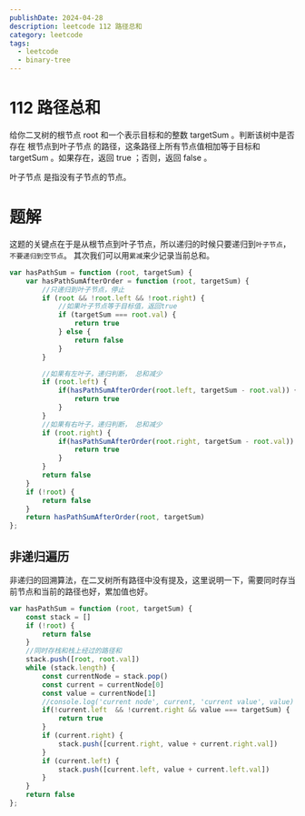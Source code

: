 ```yaml
---
publishDate: 2024-04-28
description: leetcode 112 路径总和
category: leetcode
tags:
  - leetcode
  - binary-tree
---
```


# 112 路径总和

给你二叉树的根节点 root 和一个表示目标和的整数 targetSum 。判断该树中是否存在 根节点到叶子节点 的路径，这条路径上所有节点值相加等于目标和 targetSum 。如果存在，返回 true ；否则，返回 false 。

叶子节点 是指没有子节点的节点。

# 题解

这题的关键点在于是从根节点到叶子节点，所以递归的时候只要递归到`叶子节点`，`不要递归到空节点`。
其次我们可以用`累减`来少记录当前总和。

```javascript
var hasPathSum = function (root, targetSum) {
    var hasPathSumAfterOrder = function (root, targetSum) {
        //只递归到叶子节点，停止
        if (root && !root.left && !root.right) {
            //如果叶子节点等于目标值，返回true
            if (targetSum === root.val) {
                return true
            } else {
                return false
            }
        }

        //如果有左叶子，递归判断， 总和减少
        if (root.left) {
            if(hasPathSumAfterOrder(root.left, targetSum - root.val)) {
                return true
            }
        }
        //如果有右叶子，递归判断， 总和减少
        if (root.right) {
            if(hasPathSumAfterOrder(root.right, targetSum - root.val)) {
                return true
            }
        }
        return false
    }
    if (!root) {
        return false
    }
    return hasPathSumAfterOrder(root, targetSum)
};
```

## 非递归遍历

非递归的回溯算法，在二叉树所有路径中没有提及，这里说明一下，需要同时存当前节点和当前的路径也好，累加值也好。

```javascript
var hasPathSum = function (root, targetSum) {
    const stack = []
    if (!root) {
        return false
    }
    //同时存栈和栈上经过的路径和
    stack.push([root, root.val])
    while (stack.length) {
        const currentNode = stack.pop()
        const current = currentNode[0]
        const value = currentNode[1]
        //console.log('current node', current, 'current value', value)
        if(!current.left  && !current.right && value === targetSum) {
            return true
        }
        if (current.right) {
            stack.push([current.right, value + current.right.val])
        }
        if (current.left) {
            stack.push([current.left, value + current.left.val])
        }
    }
    return false
};
```